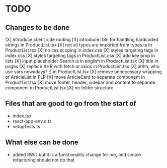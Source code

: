 # TODO

## Changes to be done

[X] introduce client side routing
[X] introduce i18n for handling hardcoded strings in ProductList.tsx
[X] not all types are imported from types.ts in ProductList.tsx
[X] no css scoping in index.css
[X] styles targeting tags in index.css
[X] styles targeting tags in ProductList.css
[X] add key prop in lists
[X] input placeholder Search is in english in ProductList.tsx
[X] title in pages
[X] replace XHR with fetch or axios in ProductList.tsx
[X] ahhh, who use vars nowadays? ;) in ProductList.tsx
[X] remove unnecessary wrapping of ArticleList in PLP
[X] move ArticleCard to separate component in ProductList.tsx
[X] move footer, header, sidebar and content to separate component in ProductList.tsx
[X] no folder structure

## Files that are good to go from the start of

- index.tsx
- react-app-env.d.ts
- setupTests.ts

## What else can be done

- added RWD but it is a functionality change for me, and simple refactoring should not do that
